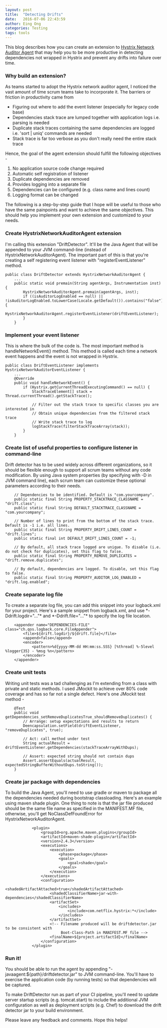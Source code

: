 ```yaml
---
layout: post
title:  "Detecting Drifts"
date:   2016-07-06 22:43:59
author: Eing Ong
categories: Testing
tags: tools
---
```

This blog describes how you can create an extension to [Hystrix Network Auditor Agent](https://github.com/Netflix/Hystrix/tree/master/hystrix-contrib/hystrix-network-auditor-agent) that may help you to be more productive in detecting dependencies not wrapped in Hystrix and prevent any drifts into failure over time. 

<h3>Why build an extension?</h3>
As teams started to adopt the Hystrix network auditor agent, I noticed the vast amount of time scrum teams take to incorporate it. The barriers or friction in productivity came from

* Figuring out where to add the event listener (especially for legacy code base) 
* Dependencies stack trace are lumped together with application logs i.e. parsing is needed
* Duplicate stack traces containing the same dependencies are logged i.e. 'sort \| uniq' commands are needed
* Stack trace is far too verbose as you don't really need the entire stack trace

Hence, the goal of the agent extension should fulfill the following objectives -

1. No application source code change required
2. Automatic self registration of listener
3. Duplicate dependencies are removed
4. Provides logging into a separate file
5. Dependencies can be configured (e.g. class name and lines count)
6. Logging format can be changed

The following is a step-by-step guide that I hope will be useful to those who have the same painpoints and want to achieve the same objectives. This should help you implement your own extension and customized to your needs.

<h3>Create HystrixNetworkAuditorAgent extension</h3>
I'm calling this extension "DriftDetector". It'll be the Java Agent that will be appended to your JVM command-line (instead of HystrixNetworkAuditorAgent). The important part of this is that you're creating a self registering event listener with "registerEventListener" method.

```
public class DriftDetector extends HystrixNetworkAuditorAgent {
    ...
    public static void premain(String agentArgs, Instrumentation inst) {
        HystrixNetworkAuditorAgent.premain(agentArgs, inst);
        if ((isAuditorLogEnabled == null) || !isAuditorLogEnabled.toLowerCase(Locale.getDefault()).contains("false")) {
            HystrixNetworkAuditorAgent.registerEventListener(driftEventListener);
        }
    }
```

<h3>Implement your event listener</h3>
This is where the bulk of the code is. The most important method is handleNetworkEvent() method. This method is called each time a network event happens and the event is not wrapped in Hystrix.

```
public class DriftEventListener implements HystrixNetworkAuditorEventListener {
    ...
    @Override
    public void handleNetworkEvent() {
        if (Hystrix.getCurrentThreadExecutingCommand() == null) {
            StackTraceElement[] stack = Thread.currentThread().getStackTrace();

            // Filter out the stack trace to specific classes you are interested in
            // Obtain unique dependencies from the filtered stack trace 
            // Write stack trace to log
            logStackTrace(filterStackTraceArray(stack));
        }
    }
```

<h3>Create list of useful properties to configure listener in command-line</h3>
Drift detector has to be used widely across different organizations, so it should be flexible enough to support all scrum teams without any code modification. By using Java system properties (by specifying with -D in JVM command line), each scrum team can customize these optional parameters according to their needs.

```
    // Dependencies to be identified. Default is "com.yourcompany".
    public static final String PROPERTY_STACKTRACE_CLASSNAME = "drift.class";
    public static final String DEFAULT_STACKTRACE_CLASSNAME = "com.yourcompany";

    // Number of lines to print from the bottom of the stack trace. Default is -1 i.e. all lines.
    public static final String PROPERTY_DRIFT_LINES_COUNT = "drift.lines";
    public static final int DEFAULT_DRIFT_LINES_COUNT = -1;

    // By default, all stack trace logged are unique. To disable (i.e. do not check for duplicates), set this flag to false.
    public static final String PROPERTY_REMOVE_DUPLICATES = "drift.remove.duplicates";

    // By default, dependencies are logged. To disable, set this flag to false.
    public static final String PROPERTY_AUDITOR_LOG_ENABLED = "drift.log.enabled";
```

<h3>Create separate log file</h3>
To create a separate log file, you can add this snippet into your logback.xml for your project. Here's a sample snippet from logback.xml, and use *-Ddrift.logdir="..."* and *-Ddrift.file="..."* to specify the log file location.

```
    <appender name="DEPENDENCIES-FILE" class="ch.qos.logback.core.FileAppender">
        <file>${drift.logdir}/${drift.file}</file>
        <append>false</append>
        <encoder>
            <pattern>%d{yyyy-MM-dd HH:mm:ss.SSS} [%thread] %-5level %logger{35} - %msg %n</pattern>
        </encoder>
    </appender>
```

<!--
Here's how you can initialized the logger using JoranConfigurator -

```
        LoggerContext context = (LoggerContext) LoggerFactory.getILoggerFactory();
        JoranConfigurator jc = new JoranConfigurator();
        jc.setContext(context);
        context.reset();
        // Override default configuration and inject logfile name
        context.putProperty("drift.logfile", logFilename);
        context.putProperty("drift.logdir, logDir);
        try (InputStream resourceStream =
                    DriftEventListener.class.getResourceAsStream("dependencies.log")) {
            jc.doConfigure(resourceStream);
            logger = context.getLogger("DEPENDENCIES-FILE");
            resourceStream.close();
        } catch (JoranException je) {
            je.printStackTrace();
        } catch (IOException ioe) {
            ioe.printStackTrace();
        }
```
-->

<h3>Create unit tests</h3>
Writing unit tests was a tad challenging as I'm extending from a class with private and static methods. I used JMockit to achieve over 80% code coverage and has so far not a single defect. Here's one JMockit test method -

```
    @Test
    public void getDependencies_setRemoveDuplicatesTrue_shouldRemoveDuplicates() {
        // Arrange: setup expectations and results to return
        Deencapsulation.setField(driftEventListener, "removeDuplicates", true);

        // Act: call method under test
        String actualResult = driftEventListener.getDependencies(stackTraceArrayWithDups);

        // Assert: expected string should not contain dups
        Assert.assertEquals(actualResult, expectedStringBufferWithoutDups.toString());
    }
```

<h3>Create jar package with dependencies</h3>
To build the Java Agent, you'll need to use gradle or maven to package all the dependencies needed during bootstrap classloading. Here's an example using maven shade plugin. One thing to note is that the jar file produced should be the same file name as specified in the MANIFEST.MF file, otherwise, you'll get NoClassDefFoundError for HystrixNetworkAuditorAgent.

```
            <plugin>
                <groupId>org.apache.maven.plugins</groupId>
                <artifactId>maven-shade-plugin</artifactId>
                <version>2.4.3</version>
                <executions>
                    <execution>
                        <phase>package</phase>
                        <goals>
                            <goal>shade</goal>
                        </goals>
                    </execution>
                </executions>
                <configuration>
                    <shadedArtifactAttached>true</shadedArtifactAttached>
                    <shadedClassifierName>jar-with-dependencies</shadedClassifierName>
                    <artifactSet>
                        <includes>
                            <include>com.netflix.hystrix:*</include>
                        </includes>
                    </artifactSet>
                    <!-- Filename produced will be driftdetector.jar to be consistent with
                         Boot-Class-Path in MANIFEST.MF file -->
                    <finalName>${project.artifactId}</finalName>
                </configuration>
            </plugin>
```

<h3>Run it!</h3>
You should be able to run the agent by appending "-javaagent:${path}/driftdetector.jar" to JVM command-line. You'll have to exercise the application code (by running tests) so that dependencies will be captured.

To make DriftDetector run as part of your CI pipeline, you'll need to update server startup scripts (e.g. tomcat.start) to include the additional JVM configuration as well as deployment scripts (e.g. Chef) to download the drift detector jar to your build environment.

Please leave any feedback and comments. Hope this helps!
